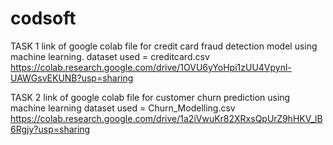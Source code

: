 # codsoft

TASK 1
link of google colab file for credit card fraud detection model using machine learning.
dataset used = creditcard.csv 
https://colab.research.google.com/drive/1OVU6yYoHpi1zUU4Vpynl-UAWGsvEKUNB?usp=sharing

TASK 2
link of google colab file for customer churn prediction using machine learning
dataset used = Churn_Modelling.csv
https://colab.research.google.com/drive/1a2iVwuKr82XRxsQpUrZ9hHKV_lB6Rgjy?usp=sharing

